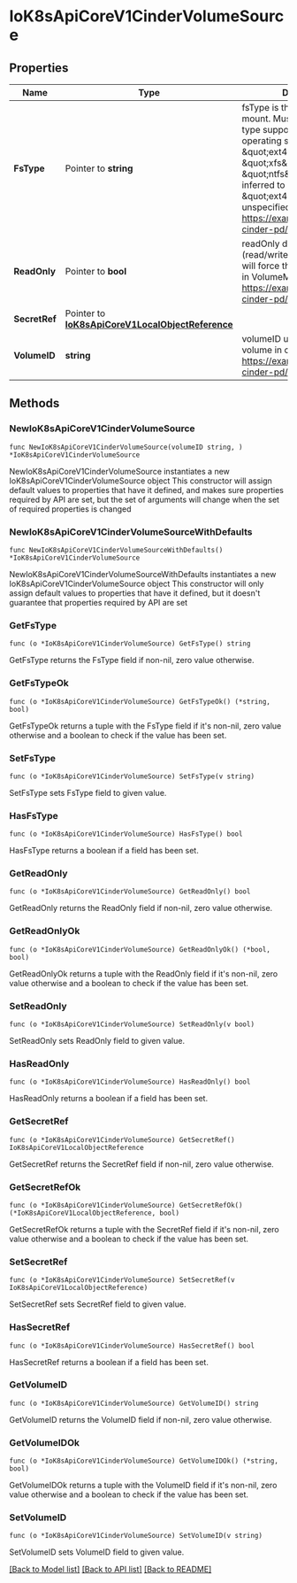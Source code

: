 # IoK8sApiCoreV1CinderVolumeSource

## Properties

Name | Type | Description | Notes
------------ | ------------- | ------------- | -------------
**FsType** | Pointer to **string** | fsType is the filesystem type to mount. Must be a filesystem type supported by the host operating system. Examples: \&quot;ext4\&quot;, \&quot;xfs\&quot;, \&quot;ntfs\&quot;. Implicitly inferred to be \&quot;ext4\&quot; if unspecified. More info: https://examples.k8s.io/mysql-cinder-pd/README.md | [optional] 
**ReadOnly** | Pointer to **bool** | readOnly defaults to false (read/write). ReadOnly here will force the ReadOnly setting in VolumeMounts. More info: https://examples.k8s.io/mysql-cinder-pd/README.md | [optional] 
**SecretRef** | Pointer to [**IoK8sApiCoreV1LocalObjectReference**](IoK8sApiCoreV1LocalObjectReference.md) |  | [optional] 
**VolumeID** | **string** | volumeID used to identify the volume in cinder. More info: https://examples.k8s.io/mysql-cinder-pd/README.md | 

## Methods

### NewIoK8sApiCoreV1CinderVolumeSource

`func NewIoK8sApiCoreV1CinderVolumeSource(volumeID string, ) *IoK8sApiCoreV1CinderVolumeSource`

NewIoK8sApiCoreV1CinderVolumeSource instantiates a new IoK8sApiCoreV1CinderVolumeSource object
This constructor will assign default values to properties that have it defined,
and makes sure properties required by API are set, but the set of arguments
will change when the set of required properties is changed

### NewIoK8sApiCoreV1CinderVolumeSourceWithDefaults

`func NewIoK8sApiCoreV1CinderVolumeSourceWithDefaults() *IoK8sApiCoreV1CinderVolumeSource`

NewIoK8sApiCoreV1CinderVolumeSourceWithDefaults instantiates a new IoK8sApiCoreV1CinderVolumeSource object
This constructor will only assign default values to properties that have it defined,
but it doesn't guarantee that properties required by API are set

### GetFsType

`func (o *IoK8sApiCoreV1CinderVolumeSource) GetFsType() string`

GetFsType returns the FsType field if non-nil, zero value otherwise.

### GetFsTypeOk

`func (o *IoK8sApiCoreV1CinderVolumeSource) GetFsTypeOk() (*string, bool)`

GetFsTypeOk returns a tuple with the FsType field if it's non-nil, zero value otherwise
and a boolean to check if the value has been set.

### SetFsType

`func (o *IoK8sApiCoreV1CinderVolumeSource) SetFsType(v string)`

SetFsType sets FsType field to given value.

### HasFsType

`func (o *IoK8sApiCoreV1CinderVolumeSource) HasFsType() bool`

HasFsType returns a boolean if a field has been set.

### GetReadOnly

`func (o *IoK8sApiCoreV1CinderVolumeSource) GetReadOnly() bool`

GetReadOnly returns the ReadOnly field if non-nil, zero value otherwise.

### GetReadOnlyOk

`func (o *IoK8sApiCoreV1CinderVolumeSource) GetReadOnlyOk() (*bool, bool)`

GetReadOnlyOk returns a tuple with the ReadOnly field if it's non-nil, zero value otherwise
and a boolean to check if the value has been set.

### SetReadOnly

`func (o *IoK8sApiCoreV1CinderVolumeSource) SetReadOnly(v bool)`

SetReadOnly sets ReadOnly field to given value.

### HasReadOnly

`func (o *IoK8sApiCoreV1CinderVolumeSource) HasReadOnly() bool`

HasReadOnly returns a boolean if a field has been set.

### GetSecretRef

`func (o *IoK8sApiCoreV1CinderVolumeSource) GetSecretRef() IoK8sApiCoreV1LocalObjectReference`

GetSecretRef returns the SecretRef field if non-nil, zero value otherwise.

### GetSecretRefOk

`func (o *IoK8sApiCoreV1CinderVolumeSource) GetSecretRefOk() (*IoK8sApiCoreV1LocalObjectReference, bool)`

GetSecretRefOk returns a tuple with the SecretRef field if it's non-nil, zero value otherwise
and a boolean to check if the value has been set.

### SetSecretRef

`func (o *IoK8sApiCoreV1CinderVolumeSource) SetSecretRef(v IoK8sApiCoreV1LocalObjectReference)`

SetSecretRef sets SecretRef field to given value.

### HasSecretRef

`func (o *IoK8sApiCoreV1CinderVolumeSource) HasSecretRef() bool`

HasSecretRef returns a boolean if a field has been set.

### GetVolumeID

`func (o *IoK8sApiCoreV1CinderVolumeSource) GetVolumeID() string`

GetVolumeID returns the VolumeID field if non-nil, zero value otherwise.

### GetVolumeIDOk

`func (o *IoK8sApiCoreV1CinderVolumeSource) GetVolumeIDOk() (*string, bool)`

GetVolumeIDOk returns a tuple with the VolumeID field if it's non-nil, zero value otherwise
and a boolean to check if the value has been set.

### SetVolumeID

`func (o *IoK8sApiCoreV1CinderVolumeSource) SetVolumeID(v string)`

SetVolumeID sets VolumeID field to given value.



[[Back to Model list]](../README.md#documentation-for-models) [[Back to API list]](../README.md#documentation-for-api-endpoints) [[Back to README]](../README.md)


